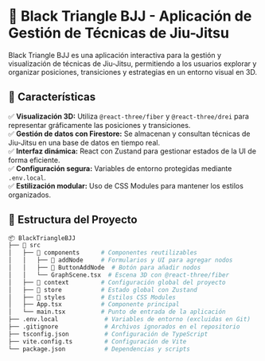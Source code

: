 # 🥋 Black Triangle BJJ - Aplicación de Gestión de Técnicas de Jiu-Jitsu

Black Triangle BJJ es una aplicación interactiva para la gestión y visualización de técnicas de Jiu-Jitsu, permitiendo a los usuarios explorar y organizar posiciones, transiciones y estrategias en un entorno visual en 3D.

## 🚀 Características

✅ **Visualización 3D:** Utiliza `@react-three/fiber` y `@react-three/drei` para representar gráficamente las posiciones y transiciones.  
✅ **Gestión de datos con Firestore:** Se almacenan y consultan técnicas de Jiu-Jitsu en una base de datos en tiempo real.  
✅ **Interfaz dinámica:** React con Zustand para gestionar estados de la UI de forma eficiente.  
✅ **Configuración segura:** Variables de entorno protegidas mediante `.env.local`.  
✅ **Estilización modular:** Uso de CSS Modules para mantener los estilos organizados.  

## 📂 Estructura del Proyecto

```bash
📦 BlackTriangleBJJ
├── 📁 src
│   ├── 📁 components      # Componentes reutilizables
│   │   ├── 📁 addNode     # Formularios y UI para agregar nodos
│   │   ├── 📁 ButtonAddNode  # Botón para añadir nodos
│   │   └── GraphScene.tsx  # Escena 3D con @react-three/fiber
│   ├── 📁 context         # Configuración global del proyecto
│   ├── 📁 store           # Estado global con Zustand
│   ├── 📁 styles          # Estilos CSS Modules
│   ├── App.tsx           # Componente principal
│   └── main.tsx          # Punto de entrada de la aplicación
├── .env.local             # Variables de entorno (excluidas en Git)
├── .gitignore             # Archivos ignorados en el repositorio
├── tsconfig.json          # Configuración de TypeScript
├── vite.config.ts         # Configuración de Vite
└── package.json           # Dependencias y scripts